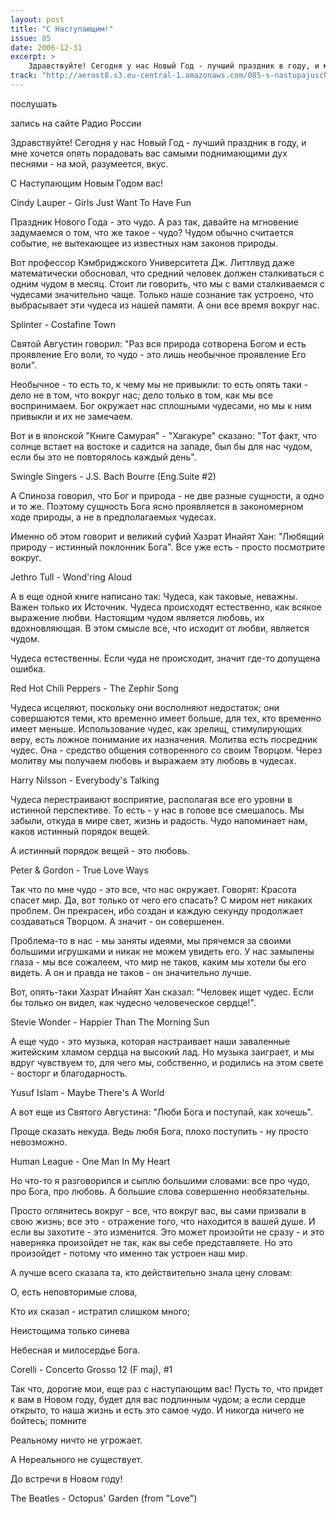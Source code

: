 ```yaml
---
layout: post
title: "С Наступающим!"
issue: 85
date: 2006-12-31
excerpt: >
    Здравствуйте! Сегодня у нас Новый Год - лучший праздник в году, и мне хочется опять порадовать вас самыми поднимающими дух песнями - на мой, разумеется, вкус.
track: "http://aerost8.s3.eu-central-1.amazonaws.com/085-s-nastupajuschim.mp3"
---
```


послушать

запись на сайте Радио России

Здравствуйте! Сегодня у нас Новый Год - лучший праздник в году, и мне хочется опять порадовать вас самыми поднимающими дух песнями - на мой, разумеется, вкус.

С Наступающим Новым Годом вас!

Cindy Lauper - Girls Just Want To Have Fun

Праздник Нового Года - это чудо. А раз так, давайте на мгновение задумаемся о том, что же такое - чудо? Чудом обычно считается событие, не вытекающее из известных нам законов природы.

Вот профессор Кэмбриджского Университета Дж. Литтлвуд даже математически обосновал, что средний человек должен сталкиваться с одним чудом в месяц. Стоит ли говорить, что мы с вами сталкиваемся с чудесами значительно чаще. Только наше сознание так устроено, что выбрасывает эти чудеса из нашей памяти. А они все время вокруг нас.

Splinter - Costafine Town

Святой Августин говорил: "Раз вся природа сотворена Богом и есть проявление Его воли, то чудо - это лишь необычное проявление Его воли".

Необычное - то есть то, к чему мы не привыкли: то есть опять таки - дело не в том, что вокруг нас; дело только в том, как мы все воспринимаем. Бог окружает нас сплошными чудесами, но мы к ним привыкли и их не замечаем.

Вот и в японской "Книге Самурая" - "Хагакуре" сказано: "Тот факт, что солнце встает на востоке и садится на западе, был бы для нас чудом, если бы это не повторялось каждый день".

Swingle Singers - J.S. Bach Bourre (Eng.Suite #2)

А Спиноза говорил, что Бог и природа - не две разные сущности, а одно и то же. Поэтому сущность Бога ясно проявляется в закономерном ходе природы, а не в предполагаемых чудесах.

Именно об этом говорит и великий суфий Хазрат Инайят Хан: "Любящий природу - истинный поклонник Бога". Все уже есть - просто посмотрите вокруг.

Jethro Tull - Wond'ring Aloud

А в еще одной книге написано так: Чудеса, как таковые, неважны. Важен только их Источник. Чудеса происходят естественно, как всякое выражение любви. Настоящим чудом является любовь, их вдохновляющая. В этом смысле все, что исходит от любви, является чудом.

Чудеса естественны. Если чуда не происходит, значит где-то допущена ошибка.

Red Hot Chili Peppers - The Zephir Song

Чудеса исцеляют, поскольку они восполняют недостаток; они совершаются теми, кто временно имеет больше, для тех, кто временно имеет меньше. Использование чудес, как зрелищ, стимулирующих веру, есть ложное понимание их назначения. Молитва есть посредник чудес. Она - средство общения сотворенного со своим Творцом. Через молитву мы получаем любовь и выражаем эту любовь в чудесах.

Harry Nilsson - Everybody's Talking

Чудеса перестраивают восприятие, располагая все его уровни в истинной перспективе. То есть - у нас в голове все смешалось. Мы забыли, откуда в мире свет, жизнь и радость. Чудо напоминает нам, каков истинный порядок вещей.

А истинный порядок вещей - это любовь.

Peter & Gordon - True Love Ways

Так что по мне чудо - это все, что нас окружает. Говорят: Красота спасет мир. Да, вот только от чего его спасать? С миром нет никаких проблем. Он прекрасен, ибо создан и каждую секунду продолжает создаваться Творцом. А значит - он совершенен.

Проблема-то в нас - мы заняты идеями, мы прячемся за своими большими игрушками и никак не можем увидеть его. У нас замылены глаза - мы все сожалеем, что мир не таков, каким мы хотели бы его видеть. А он и правда не таков - он значительно лучше.

Вот, опять-таки Хазрат Инайят Хан сказал: "Человек ищет чудес. Если бы только он видел, как чудесно человеческое сердце!".

Stevie Wonder - Happier Than The Morning Sun

А еще чудо - это музыка, которая настраивает наши заваленные житейским хламом сердца на высокий лад. Но музыка заиграет, и мы вдруг чувствуем то, для чего мы, собственно, и родились на этом свете - восторг и благодарность.

Yusuf Islam - Maybe There's A World

А вот еще из Святого Августина: "Люби Бога и поступай, как хочешь".

Проще сказать некуда. Ведь любя Бога, плохо поступить - ну просто невозможно.

Human League - One Man In My Heart

Но что-то я разговорился и сыплю большими словами: все про чудо, про Бога, про любовь. А большие слова совершенно необязательны.

Просто оглянитесь вокруг - все, что вокруг вас, вы сами призвали в свою жизнь; все это - отражение того, что находится в вашей душе. И если вы захотите - это изменится. Это может произойти не сразу - и это наверняка произойдет не так, как вы себе представляете. Но это произойдет - потому что именно так устроен наш мир.

А лучше всего сказала та, кто действительно знала цену словам:

О, есть неповторимые слова,

Кто их сказал - истратил слишком много;

Неистощима только синева

Небесная и милосердье Бога.

Corelli - Concerto Grosso 12 (F maj), #1

Так что, дорогие мои, еще раз с наступающим вас! Пусть то, что придет к вам в Новом году, будет для вас подлинным чудом; а если сердце открыто, то наша жизнь и есть это самое чудо. И никогда ничего не бойтесь; помните

Реальному ничто не угрожает.

А Нереального не существует.

До встречи в Новом году!

The Beatles - Octopus' Garden (from "Love")
